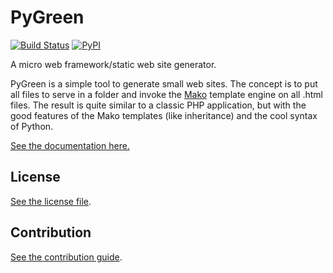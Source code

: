 
# PyGreen

[![Build Status](https://travis-ci.org/nicolas-van/pygreen.svg?branch=master)](https://travis-ci.org/nicolas-van/pygreen)
[![PyPI](https://img.shields.io/pypi/v/pygreen.svg)](https://pypi.python.org/pypi/pygreen)

A micro web framework/static web site generator.

PyGreen is a simple tool to generate small web sites. The concept is to put all files to serve in a folder and invoke
the [Mako](http://www.makotemplates.org/) template engine on all .html files. The result is quite similar to a classic
PHP application, but with the good features of the Mako templates (like inheritance) and the cool syntax of Python.

[See the documentation here.](https://nicolas-van.github.io/pygreen/)

## License

[See the license file](./LICENSE.md).

## Contribution

[See the contribution guide](./CONTRIBUTING.md).
